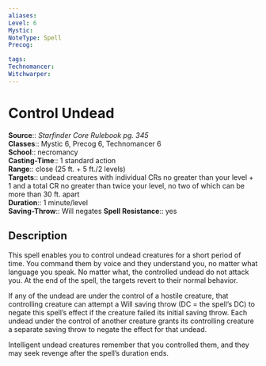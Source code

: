 ```yaml
---
aliases: 
Level: 6
Mystic: 
NoteType: Spell
Precog: 

tags: 
Technomancer: 
Witchwarper: 
---
```


# Control Undead

**Source**:: _Starfinder Core Rulebook pg. 345_  
**Classes**:: Mystic 6, Precog 6, Technomancer 6  
**School**:: necromancy  
**Casting-Time**:: 1 standard action  
**Range**:: close (25 ft. + 5 ft./2 levels)  
**Targets**:: undead creatures with individual CRs no greater than your level + 1 and a total CR no greater than twice your level, no two of which can be more than 30 ft. apart  
**Duration**:: 1 minute/level  
**Saving-Throw**:: Will negates
**Spell Resistance**:: yes

## Description

This spell enables you to control undead creatures for a short period of time. You command them by voice and they understand you, no matter what language you speak. No matter what, the controlled undead do not attack you. At the end of the spell, the targets revert to their normal behavior.

If any of the undead are under the control of a hostile creature, that controlling creature can attempt a Will saving throw (DC = the spell’s DC) to negate this spell’s effect if the creature failed its initial saving throw. Each undead under the control of another creature grants its controlling creature a separate saving throw to negate the effect for that undead.

Intelligent undead creatures remember that you controlled them, and they may seek revenge after the spell’s duration ends.

